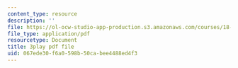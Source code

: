 ```yaml
---
content_type: resource
description: ''
file: https://ol-ocw-studio-app-production.s3.amazonaws.com/courses/18-01sc-single-variable-calculus-fall-2010/067ede30f6a0598b50cabee4488ed4f3_R9a_NHXrBcg.pdf
file_type: application/pdf
resourcetype: Document
title: 3play pdf file
uid: 067ede30-f6a0-598b-50ca-bee4488ed4f3
---
```

